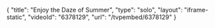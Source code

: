 {
    "title": "Enjoy the Daze of Summer",
    "type": "solo",
    "layout": "iframe-static",
    "videoId": "6378129",
    "url": "\/tvpembed\/6378129"
}